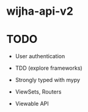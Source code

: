 # wijha-api-v2

# TODO

- User authentication

- TDD (explore frameworks)
  
- Strongly typed with mypy

- ViewSets, Routers

- Viewable API 